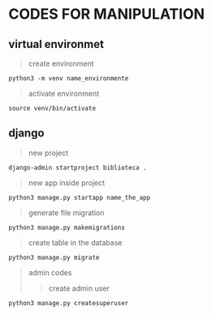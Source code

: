 # CODES FOR MANIPULATION

## virtual environmet

> create environment
~~~
python3 -m venv name_environmente
~~~

> activate environment
~~~
source venv/bin/activate
~~~

## django

> new project
~~~
django-admin startproject biblioteca .
~~~

> new app inside project
~~~
python3 manage.py startapp name_the_app
~~~

> generate file migration
~~~
python3 manage.py makemigrations
~~~

> create table in the database
~~~
python3 manage.py migrate
~~~

> admin codes
>> create admin user
~~~
python3 manage.py createsuperuser
~~~